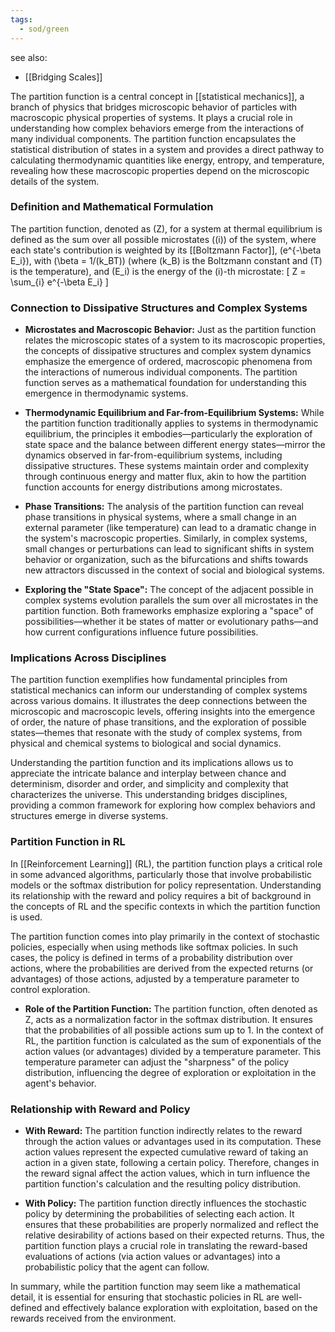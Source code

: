 ```yaml
---
tags:
  - sod/green
---
```

see also:
- [[Bridging Scales]]

The partition function is a central concept in [[statistical mechanics]], a branch of physics that bridges microscopic behavior of particles with macroscopic physical properties of systems. It plays a crucial role in understanding how complex behaviors emerge from the interactions of many individual components. The partition function encapsulates the statistical distribution of states in a system and provides a direct pathway to calculating thermodynamic quantities like energy, entropy, and temperature, revealing how these macroscopic properties depend on the microscopic details of the system.

### Definition and Mathematical Formulation

The partition function, denoted as \(Z\), for a system at thermal equilibrium is defined as the sum over all possible microstates (\(i\)) of the system, where each state's contribution is weighted by its [[Boltzmann Factor]], \(e^{-\beta E_i}\), with \(\beta = 1/(k_BT)\) (where \(k_B\) is the Boltzmann constant and \(T\) is the temperature), and \(E_i\) is the energy of the \(i\)-th microstate:
\[ Z = \sum_{i} e^{-\beta E_i} \]

### Connection to Dissipative Structures and Complex Systems

- **Microstates and Macroscopic Behavior:** Just as the partition function relates the microscopic states of a system to its macroscopic properties, the concepts of dissipative structures and complex system dynamics emphasize the emergence of ordered, macroscopic phenomena from the interactions of numerous individual components. The partition function serves as a mathematical foundation for understanding this emergence in thermodynamic systems.

- **Thermodynamic Equilibrium and Far-from-Equilibrium Systems:** While the partition function traditionally applies to systems in thermodynamic equilibrium, the principles it embodies—particularly the exploration of state space and the balance between different energy states—mirror the dynamics observed in far-from-equilibrium systems, including dissipative structures. These systems maintain order and complexity through continuous energy and matter flux, akin to how the partition function accounts for energy distributions among microstates.

- **Phase Transitions:** The analysis of the partition function can reveal phase transitions in physical systems, where a small change in an external parameter (like temperature) can lead to a dramatic change in the system's macroscopic properties. Similarly, in complex systems, small changes or perturbations can lead to significant shifts in system behavior or organization, such as the bifurcations and shifts towards new attractors discussed in the context of social and biological systems.

- **Exploring the "State Space":** The concept of the adjacent possible in complex systems evolution parallels the sum over all microstates in the partition function. Both frameworks emphasize exploring a "space" of possibilities—whether it be states of matter or evolutionary paths—and how current configurations influence future possibilities.

### Implications Across Disciplines

The partition function exemplifies how fundamental principles from statistical mechanics can inform our understanding of complex systems across various domains. It illustrates the deep connections between the microscopic and macroscopic levels, offering insights into the emergence of order, the nature of phase transitions, and the exploration of possible states—themes that resonate with the study of complex systems, from physical and chemical systems to biological and social dynamics.

Understanding the partition function and its implications allows us to appreciate the intricate balance and interplay between chance and determinism, disorder and order, and simplicity and complexity that characterizes the universe. This understanding bridges disciplines, providing a common framework for exploring how complex behaviors and structures emerge in diverse systems.


### Partition Function in RL

In [[Reinforcement Learning]] (RL), the partition function plays a critical role in some advanced algorithms, particularly those that involve probabilistic models or the softmax distribution for policy representation. Understanding its relationship with the reward and policy requires a bit of background in the concepts of RL and the specific contexts in which the partition function is used.

The partition function comes into play primarily in the context of stochastic policies, especially when using methods like softmax policies. In such cases, the policy is defined in terms of a probability distribution over actions, where the probabilities are derived from the expected returns (or advantages) of those actions, adjusted by a temperature parameter to control exploration.

- **Role of the Partition Function:** The partition function, often denoted as Z, acts as a normalization factor in the softmax distribution. It ensures that the probabilities of all possible actions sum up to 1. In the context of RL, the partition function is calculated as the sum of exponentials of the action values (or advantages) divided by a temperature parameter. This temperature parameter can adjust the "sharpness" of the policy distribution, influencing the degree of exploration or exploitation in the agent's behavior.

### Relationship with Reward and Policy

- **With Reward:** The partition function indirectly relates to the reward through the action values or advantages used in its computation. These action values represent the expected cumulative reward of taking an action in a given state, following a certain policy. Therefore, changes in the reward signal affect the action values, which in turn influence the partition function's calculation and the resulting policy distribution.

- **With Policy:** The partition function directly influences the stochastic policy by determining the probabilities of selecting each action. It ensures that these probabilities are properly normalized and reflect the relative desirability of actions based on their expected returns. Thus, the partition function plays a crucial role in translating the reward-based evaluations of actions (via action values or advantages) into a probabilistic policy that the agent can follow.

In summary, while the partition function may seem like a mathematical detail, it is essential for ensuring that stochastic policies in RL are well-defined and effectively balance exploration with exploitation, based on the rewards received from the environment.